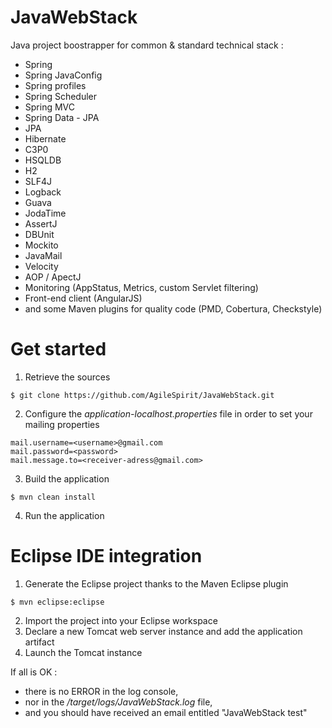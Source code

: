 JavaWebStack
============

Java project boostrapper for common &amp; standard technical stack : 
- Spring
- Spring JavaConfig
- Spring profiles
- Spring Scheduler
- Spring MVC
- Spring Data - JPA
- JPA
- Hibernate
- C3P0
- HSQLDB
- H2
- SLF4J
- Logback
- Guava
- JodaTime
- AssertJ
- DBUnit
- Mockito
- JavaMail
- Velocity
- AOP / ApectJ
- Monitoring (AppStatus, Metrics, custom Servlet filtering)
- Front-end client (AngularJS)
- and some Maven plugins for quality code (PMD, Cobertura, Checkstyle)

Get started
===========

1) Retrieve the sources  
```
$ git clone https://github.com/AgileSpirit/JavaWebStack.git
```
2) Configure the *application-localhost.properties* file in order to set your mailing properties  
```
mail.username=<username>@gmail.com
mail.password=<password>
mail.message.to=<receiver-adress@gmail.com>
```
3) Build the application  
```
$ mvn clean install
```
4) Run the application  

Eclipse IDE integration
=======================

1) Generate the Eclipse project thanks to the Maven Eclipse plugin  
```
$ mvn eclipse:eclipse
```
2) Import the project into your Eclipse workspace  
3) Declare a new Tomcat web server instance and add the application artifact  
4) Launch the Tomcat instance  

If all is OK :
- there is no ERROR in the log console, 
- nor in the */target/logs/JavaWebStack.log* file, 
- and you should have received an email entitled "JavaWebStack test"
